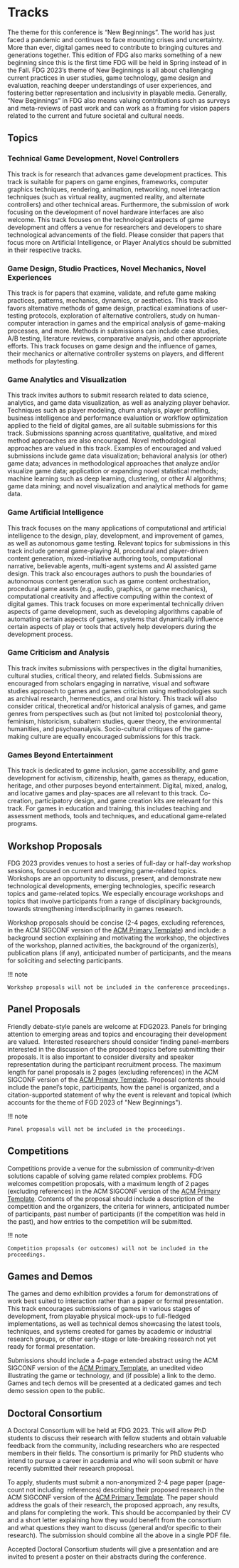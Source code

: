 # Tracks

The theme for this conference is “New Beginnings”. The world has just faced a pandemic and continues to face mounting crises and uncertainty. More than ever, digital games need to contribute to bringing cultures and generations together. This edition of FDG also marks something of a new beginning since this is the first time FDG will be held in Spring instead of in the Fall. FDG 2023’s theme of New Beginnings is all about challenging current practices in user studies, game technology, game design and evaluation, reaching deeper understandings of user experiences, and fostering better representation and inclusivity in playable media. Generally, “New Beginnings” in FDG also means valuing contributions such as surveys and meta-reviews of past work and can work as a framing for vision papers related to the current and future societal and cultural needs.

## Topics

### Technical Game Development, Novel Controllers

This track is for research that advances game development practices. This track is suitable for papers on game engines, frameworks, computer graphics techniques, rendering, animation, networking, novel interaction techniques (such as virtual reality, augmented reality, and alternate controllers) and other technical areas. Furthermore, the submission of work focusing on the development of novel hardware interfaces are also welcome. This track focuses on the technological aspects of game development and offers a venue for researchers and developers to share technological advancements of the field. Please consider that papers that focus more on Artificial Intelligence, or Player Analytics should be submitted in their respective tracks.

### Game Design, Studio Practices, Novel Mechanics, Novel Experiences

This track is for papers that examine, validate, and refute game making practices, patterns, mechanics, dynamics, or aesthetics. This track also favors alternative methods of game design, practical examinations of user-testing protocols, exploration of alternative controllers, study on human-computer interaction in games and the empirical analysis of game-making processes, and more. Methods in submissions can include case studies, A/B testing, literature reviews, comparative analysis, and other appropriate efforts. This track focuses on game design and the influence of games, their mechanics or alternative controller systems on players, and different methods for playtesting.

### Game Analytics and Visualization

This track invites authors to submit research related to data science, analytics, and game data visualization, as well as analyzing player behavior. Techniques such as player modeling, churn analysis, player profiling, business intelligence and performance evaluation or workflow optimization applied to the field of digital games, are all suitable submissions for this track. Submissions spanning across quantitative, qualitative, and mixed method approaches are also encouraged. Novel methodological approaches are valued in this track. Examples of encouraged and valued submissions include game data visualization; behavioral analysis (or other) game data; advances in methodological approaches that analyze and/or visualize game data; application or expanding novel statistical methods; machine learning such as deep learning, clustering, or other AI algorithms; game data mining; and novel visualization and analytical methods for game data.

### Game Artificial Intelligence

This track focuses on the many applications of computational and artificial intelligence to the design, play, development, and improvement of games, as well as autonomous game testing. Relevant topics for submissions in this track include general game-playing AI, procedural and player-driven content generation, mixed-initiative authoring tools, computational narrative, believable agents, multi-agent systems and AI assisted game design. This track also encourages authors to push the boundaries of autonomous content generation such as game content orchestration, procedural game assets (e.g., audio, graphics, or game mechanics), computational creativity and affective computing within the context of digital games. This track focuses on more experimental technically driven aspects of game development, such as developing algorithms capable of automating certain aspects of games, systems that dynamically influence certain aspects of play or tools that actively help developers during the development process. 

### Game Criticism and Analysis

This track invites submissions with perspectives in the digital humanities, cultural studies, critical theory, and related fields. Submissions are encouraged from scholars engaging in narrative, visual and software studies approach to games and games criticism using methodologies such as archival research, hermeneutics, and oral history. This track will also consider critical, theoretical and/or historical analysis of games, and game genres from perspectives such as (but not limited to) postcolonial theory, feminism, historicism, subaltern studies, queer theory, the environmental humanities, and psychoanalysis. Socio-cultural critiques of the game-making culture are equally encouraged submissions for this track.

### Games Beyond Entertainment

This track is dedicated to game inclusion, game accessibility, and game development for activism, citizenship, health, games as therapy, education, heritage, and other purposes beyond entertainment. Digital, mixed, analog, and locative games and play-spaces are all relevant to this track. Co-creation, participatory design, and game creation kits are relevant for this track. For games in education and training, this includes teaching and assessment methods, tools and techniques, and educational game-related programs.

## Workshop Proposals

FDG 2023 provides venues to host a series of full-day or half-day workshop sessions, focused on current and emerging game-related topics. Workshops are an opportunity to discuss, present, and demonstrate new technological developments, emerging technologies, specific research topics and game-related topics. We especially encourage workshops and topics that involve participants from a range of disciplinary backgrounds, towards strengthening interdisciplinarity in games research.

Workshop proposals should be concise (2-4 pages, excluding references, in the ACM SIGCONF version of the [ACM Primary Template]​) and include: a background section explaining and motivating the workshop, the objectives of the workshop, planned activities, the background of the organizer(s), publication plans (if any), anticipated number of participants, and the means for soliciting and selecting participants.


!!! note

    Workshop proposals will not be included in the conference proceedings.

## Panel Proposals

Friendly debate-style panels are welcome at FDG2023. Panels for bringing attention to emerging areas and topics and encouraging their development are valued.  Interested researchers should consider finding panel-members interested in the discussion of the proposed topics before submitting their proposals. It is also important to consider diversity and speaker representation during the participant recruitment process. The maximum length for panel proposals is 2 pages (excluding references) in the ACM SIGCONF version of the ​[ACM Primary Template]. Proposal contents should include the panel’s topic, participants, how the panel is organized, and a citation-supported statement of why the event is relevant and topical (which accounts for the theme of FGD 2023 of "New Beginnings").

!!! note

    Panel proposals will not be included in the proceedings.


## Competitions

Competitions provide a venue for the submission of community-driven solutions capable of solving game related complex problems. FDG welcomes competition proposals, with a maximum length of 2 pages (excluding references) in the ACM SIGCONF version of the [ACM Primary Template]. Contents of the proposal should include a description of the competition and the organizers, the criteria for winners, anticipated number of participants, past number of participants (if the competition was held in the past), and how entries to the competition will be submitted.


!!! note

    Competition proposals (or outcomes) will not be included in the proceedings.

## Games and Demos

The games and demo exhibition provides a forum for demonstrations of work best suited to interaction rather than a paper or formal presentation. This track encourages submissions of games in various stages of development, from playable physical mock-ups to full-fledged implementations, as well as technical demos showcasing the latest tools, techniques, and systems created for games by academic or industrial research groups, or other early-stage or late-breaking research not yet ready for formal presentation.

Submissions should include a 4-page extended abstract using the ACM SIGCONF version of the [ACM Primary Template], an unedited video illustrating the game or technology, and (if possible) a link to the demo. Games and tech demos will be presented at a dedicated games and tech demo session open to the public.

## Doctoral Consortium

A Doctoral Consortium will be held at FDG 2023. This will allow PhD students to discuss their research with fellow students and obtain valuable feedback from the community, including researchers who are respected members in their fields. The consortium is primarily for PhD students who intend to pursue a career in academia and who will soon submit or have recently submitted their research proposal.

To apply, students must submit a non-anonymized 2-4 page paper (page-count not including  references) describing their proposed research in the ACM SIGCONF version of the ​[ACM Primary Template]. The paper should address the goals of their research, the proposed approach, any results, and plans for completing the work. This should be accompanied by their CV and a short letter explaining how they would benefit from the consortium and what questions they want to discuss (general and/or specific to their research). The submission should combine all the above in a single PDF file.

Accepted Doctoral Consortium students will give a presentation and are invited to present a poster on their abstracts during the conference.

[ACM Primary Template]:https://www.acm.org/publications/proceedings-template
